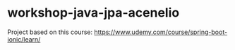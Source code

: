# workshop-java-jpa-acenelio
Project based on this course: https://www.udemy.com/course/spring-boot-ionic/learn/
